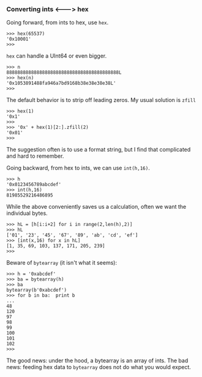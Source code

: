 ### Converting ints <---> hex

Going forward, from ints to hex, use `hex`.

```
>>> hex(65537)
'0x10001'
>>>
```

`hex` can handle a UInt64 or even bigger.

```
>>> n
88888888888888888888888888888888888888888L
>>> hex(n)
'0x1053891488fa946a7bd9168b38e38e38e38L'
>>>
```

The default behavior is to strip off leading zeros.  My usual solution is `zfill`

```
>>> hex(1)
'0x1'
>>> 
>>> '0x' + hex(1)[2:].zfill(2)
'0x01'
>>> 
```

The suggestion often is to use a format string, but I find that complicated and hard to remember.

Going backward, from hex to ints, we can use `int(h,16)`.

```
>>> h
'0x0123456789abcdef'
>>> int(h,16)
81985529216486895
```

While the above conveniently saves us a calculation, often we want the individual bytes.

```
>>> hL = [h[i:i+2] for i in range(2,len(h),2)]
>>> hL
['01', '23', '45', '67', '89', 'ab', 'cd', 'ef']
>>> [int(x,16) for x in hL]
[1, 35, 69, 103, 137, 171, 205, 239]
>>>
```

Beware of `bytearray` (it isn't what it seems):

```
>>> h = '0xabcdef'
>>> ba = bytearray(h)
>>> ba
bytearray(b'0xabcdef')
>>> for b in ba:  print b
... 
48
120
97
98
99
100
101
102
>>>
```

The good news:  under the hood, a bytearray is an array of ints. The bad news:  feeding hex data to `bytearray` does not do what you would expect.


